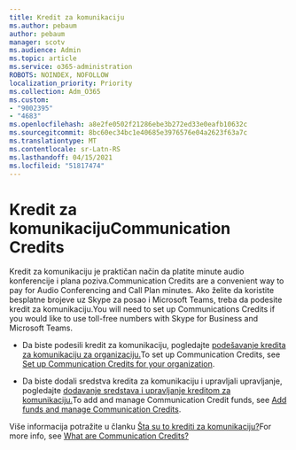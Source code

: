 ```yaml
---
title: Kredit za komunikaciju
ms.author: pebaum
author: pebaum
manager: scotv
ms.audience: Admin
ms.topic: article
ms.service: o365-administration
ROBOTS: NOINDEX, NOFOLLOW
localization_priority: Priority
ms.collection: Adm_O365
ms.custom:
- "9002395"
- "4683"
ms.openlocfilehash: a8e2fe0502f21286ebe3b272ed33e0eafb10632c
ms.sourcegitcommit: 8bc60ec34bc1e40685e3976576e04a2623f63a7c
ms.translationtype: MT
ms.contentlocale: sr-Latn-RS
ms.lasthandoff: 04/15/2021
ms.locfileid: "51817474"
---
```

# <a name="communication-credits"></a><span data-ttu-id="907a9-102">Kredit za komunikaciju</span><span class="sxs-lookup"><span data-stu-id="907a9-102">Communication Credits</span></span>

<span data-ttu-id="907a9-103">Kredit za komunikaciju je praktičan način da platite minute audio konferencije i plana poziva.</span><span class="sxs-lookup"><span data-stu-id="907a9-103">Communication Credits are a convenient way to pay for Audio Conferencing and Call Plan minutes.</span></span> <span data-ttu-id="907a9-104">Ako želite da koristite besplatne brojeve uz Skype za posao i Microsoft Teams, treba da podesite kredit za komunikaciju.</span><span class="sxs-lookup"><span data-stu-id="907a9-104">You will need to set up Communications Credits if you would like to use toll-free numbers with Skype for Business and Microsoft Teams.</span></span>

- <span data-ttu-id="907a9-105">Da biste podesili kredit za komunikaciju, pogledajte [podešavanje kredita za komunikaciju za organizaciju.](https://docs.microsoft.com/microsoftteams/set-up-communications-credits-for-your-organization)</span><span class="sxs-lookup"><span data-stu-id="907a9-105">To set up Communication Credits, see [Set up Communication Credits for your organization](https://docs.microsoft.com/microsoftteams/set-up-communications-credits-for-your-organization).</span></span> 

- <span data-ttu-id="907a9-106">Da biste dodali sredstva kredita za komunikaciju i upravljali upravljanje, pogledajte [dodavanje sredstava i upravljanje kreditom za komunikaciju.](https://docs.microsoft.com/microsoftteams/add-funds-and-manage-communications-credits)</span><span class="sxs-lookup"><span data-stu-id="907a9-106">To add and manage Communication Credit funds, see [Add funds and manage Communication Credits](https://docs.microsoft.com/microsoftteams/add-funds-and-manage-communications-credits).</span></span> 

<span data-ttu-id="907a9-107">Više informacija potražite u članku [Šta su to krediti za komunikaciju?](https://docs.microsoft.com/microsoftteams/what-are-communications-credits)</span><span class="sxs-lookup"><span data-stu-id="907a9-107">For more info, see [What are Communication Credits?](https://docs.microsoft.com/microsoftteams/what-are-communications-credits)</span></span>
